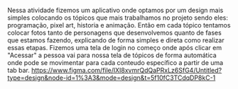   Nessa atividade fizemos um aplicativo onde optamos por um design mais simples colocando os tópicos que mais trabalhamos no projeto sendo eles: programação, pixel art, historia e animação. Então em cada tópico tentamos colocar fotos tanto de personagens que desenvolvemos quanto de fases que estamos fazendo, explicando de forma simples e direta como realizar essas etapas. 
  Fizemos uma tela de login no começo onde após clicar em "Acessar" a pessoa vai para nossa tela de tópicos de forma automática onde pode se movimentar para cada conteudo específico a partir de uma tab bar.
  https://www.figma.com/file/lXI8xvmrQdQaPRxLz6SfG4/Untitled?type=design&node-id=1%3A3&mode=design&t=5f10fC3TCdqDP8kC-1
